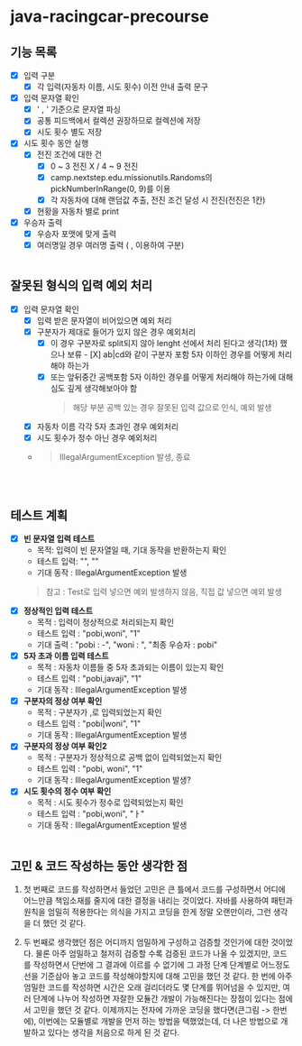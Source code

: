# java-racingcar-precourse
## 기능 목록
 - [X] 입력 구분
    - [X] 각 입력(자동차 이름, 시도 횟수) 이전 안내 출력 문구
 - [X] 입력 문자열 확인
    - [X] ' , ' 기준으로 문자열 파싱
    - [X] 공통 피드백에서 컬렉션 권장하므로 컬렉션에 저장
    - [X] 시도 횟수 별도 저장
 - [X] 시도 횟수 동안 실행
    - [X] 전진 조건에 대한 건
      - [X] 0 ~ 3 전진 X / 4 ~ 9 전진
      - [X] camp.nextstep.edu.missionutils.Randoms의 pickNumberInRange(0, 9)를 이용
      - [X] 각 자동차에 대해 랜덤값 추출, 전진 조건 달성 시 전진(전진은 1칸)
    - [X] 현황을 자동차 별로 print
 - [X] 우승자 출력
    - [X] 우승자 포맷에 맞게 출력
    - [X] 여러명일 경우 여러명 출력 ( , 이용하여 구분)
 <br><br>
## 잘못된 형식의 입력 예외 처리
 - [X] 입력 문자열 확인
   - [X] 입력 받은 문자열이 비어있으면 예외 처리
   - [X] 구분자가 제대로 들어가 있지 않은 경우 예외처리
      - [X] 이 경우 구분자로 split되지 않아 lenght 선에서 처리 된다고 생각(1차) 했으나
      보류   - [X] ab|cd와 같이 구분자 포함 5자 이하인 경우를 어떻게 처리해야 하는가
      - [X] 또는 앞뒤중간 공백포함 5자 이하인 경우를 어떻게 처리해야 하는가에 대해 심도 깊게 생각해보아야 함
         > 해당 부분 공백 있는 경우 잘못된 입력 값으로 인식, 예외 발생
   - [X] 자동차 이름 각각 5자 초과인 경우 예외처리
   - [X] 시도 횟수가 정수 아닌 경우 예외처리
   - > IllegalArgumentException 발생, 종료

<br><br>
## 테스트 계획
 - [X] **빈 문자열 입력 테스트**
      * 목적: 입력이 빈 문자열일 때, 기대 동작을 반환하는지 확인
      * 테스트 입력: "", ""
      * 기대 동작 : IllegalArgumentException 발생
      > 참고 : Test로 입력 넣으면 예외 발생하지 않음, 직접 값 넣으면 예외 발생
 - [X] **정상적인 입력 테스트**
      * 목적 : 입력이 정상적으로 처리되는지 확인
      * 테스트 입력 : "pobi,woni", "1"
      * 기대 출력 : "pobi : -", "woni : ", "최종 우승자 : pobi"
 - [X] **5자 초과 이름 입력 테스트**
      * 목적 : 자동차 이름들 중 5자 초과되는 이름이 있는지 확인
      * 테스트 입력 : "pobi,javaji", "1"
      * 기대 동작 : IllegalArgumentException 발생
 - [X] **구분자의 정상 여부 확인**
      * 목적 : 구분자가 ,로 입력되었는지 확인
      * 테스트 입력 : "pobi|woni", "1"
      * 기대 동작 : IllegalArgumentException 발생
 - [X] **구분자의 정상 여부 확인2**
      * 목적 : 구분자가 정상적으로 공백 없이 입력되었는지 확인
      * 테스트 입력 : "pobi, woni", "1"
      * 기대 동작 : IllegalArgumentException 발생?
 - [X] **시도 횟수의 정수 여부 확인**
      * 목적 : 시도 횟수가 정수로 입력되었는지 확인
      * 테스트 입력 : "pobi,woni", "ㅏ"
      * 기대 동작 : IllegalArgumentException 발생
<br><br>
## 고민 & 코드 작성하는 동안 생각한 점
1. 첫 번째로 코드를 작성하면서 들었던 고민은 큰 틀에서 코드를 구성하면서 어디에 어느만큼 책임소재를 줄지에 대한 결정을 내리는 것이었다.
자바를 사용하여 패턴과 원칙을 엄밀히 적용한다는 의식을 가지고 코딩을 한게 정말 오랜만이라, 그런 생각을 더 했던 것 같다.

2. 두 번째로 생각했던 점은 어디까지 엄밀하게 구성하고 검증할 것인가에 대한 것이었다.
물론 아주 엄밀하고 철저히 검증할 수록 검증된 코드가 나올 수 있겠지만, 코드를 작성하면서 단번에 그 결과에 이르를 수 없기에
그 과정 단계 단계별로 어느정도 선을 기준삼아 놓고 코드를 작성해야할지에 대해 고민을 했던 것 같다.
한 번에 아주 엄밀한 코드를 작성하면 시간은 오래 걸리더라도 몇 단계를 뛰어넘을 수 있지만,
여러 단계에 나누어 작성하면 자잘한 모듈간 개발이 가능해진다는 장점이 있다는 점에서 고민을 했던 것 같다.
이제까지는 전자에 가까운 코딩을 했다면(큰그림 -> 한번에), 이번에는 모듈별로 개발을 먼저 하는 방법을 택했었는데,
더 나은 방법으로 개발하고 있다는 생각을 처음으로 하게 된 것 같다.